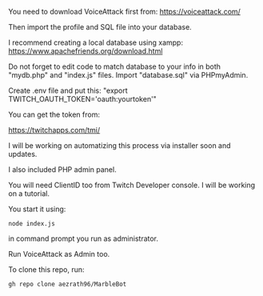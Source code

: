 You need to download VoiceAttack first from:
https://voiceattack.com/

Then import the profile and SQL file into your database.

I recommend creating a local database using xampp:
https://www.apachefriends.org/download.html

Do not forget to edit code to match database to your info in both "mydb.php" and "index.js" files.
Import "database.sql" via PHPmyAdmin.

Create .env file and put this:
"export TWITCH_OAUTH_TOKEN='oauth:yourtoken'"

You can get the token from:

https://twitchapps.com/tmi/

I will be working on automatizing this process via installer soon and updates.

I also included PHP admin panel.

You will need ClientID too from Twitch Developer console.
I will be working on a tutorial.

You start it using:

`node index.js`

in command prompt you run as administrator.

Run VoiceAttack as Admin too.

To clone this repo, run:

`gh repo clone aezrath96/MarbleBot`